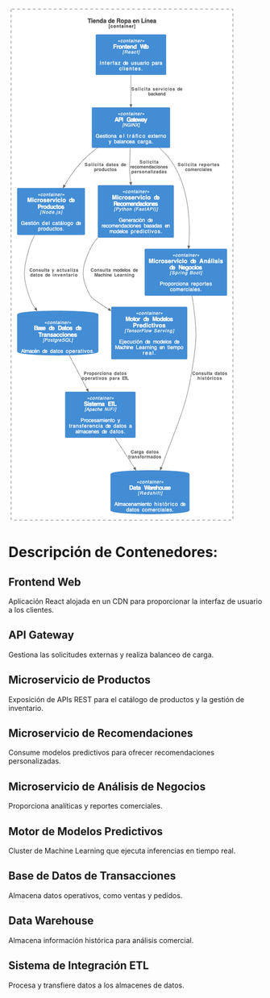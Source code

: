 ![Diagrama del Sistema](container-image.png)

# Descripción de Contenedores:
## Frontend Web
Aplicación React alojada en un CDN para proporcionar la interfaz de usuario a los clientes.

## API Gateway
Gestiona las solicitudes externas y realiza balanceo de carga.

## Microservicio de Productos
Exposición de APIs REST para el catálogo de productos y la gestión de inventario.

## Microservicio de Recomendaciones
Consume modelos predictivos para ofrecer recomendaciones personalizadas.

## Microservicio de Análisis de Negocios
Proporciona analíticas y reportes comerciales.

## Motor de Modelos Predictivos
Cluster de Machine Learning que ejecuta inferencias en tiempo real.

## Base de Datos de Transacciones
Almacena datos operativos, como ventas y pedidos.

## Data Warehouse
Almacena información histórica para análisis comercial.

## Sistema de Integración ETL
Procesa y transfiere datos a los almacenes de datos.
